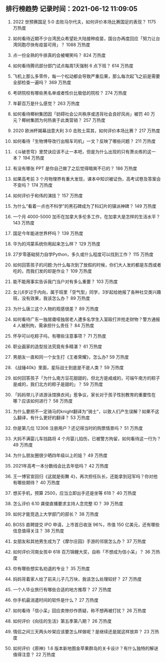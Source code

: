 
## 排行榜趋势 记录时间：2021-06-12 11:09:05
  
  1. 2022 世预赛国足 5:0 击败马尔代夫，如何评价本场比赛国足的表现？ 1175 万热度
    
  2. 如何看待近期不少台湾民众希望赴大陆接种疫苗，国台办再度回应「努力让台湾同胞尽快有疫苗可用」？ 1088 万热度
    
  3. 点一份全熟的牛排真的会被嘲笑吗？ 824 万热度
    
  4. 如何看待腾讯部分部门试点每周1天强制 6 点下班？ 614 万热度
    
  5. 飞机上那么多零件，每一个松动都会导致严重后果，那么每次起飞之前是需要全部检查一遍吗？ 369 万热度
    
  6. 考研院校有哪些黑名单或者性价比极低的院校？ 274 万热度
    
  7. 年薪百万是什么感觉？ 263 万热度
    
  8. 如何看待椰树集团因「妨碍社会公共秩序或违背社会良好风尚」被罚 40 万元？椰树集团为何热衷于此类营销？ 257 万热度
    
  9. 2020 欧洲杯揭幕战意大利 3:0 击败土耳其，如何评价本场比赛？ 217 万热度
    
  10. 如何看待「生物博导改行出租车司机」一文？反映了哪些问题？ 211 万热度
    
  11. 《斗破苍穹》里焚诀应该不止一本吧，但是为什么出现的只有萧炎练的这一本？ 194 万热度
    
  12. 有没有哪张 PPT 是你自己做了之后觉得暗爽不已的？ 186 万热度
    
  13. 如果高考前 3 个月物理界有重大发现，课本中知识被证伪，高考试卷及答案会不变吗？ 174 万热度
    
  14. 如何评价于和伟的演技？ 157 万热度
    
  15. 为什么“看着一点也不科学”的黑石碑成为了科幻片的镇派神碑？ 149 万热度
    
  16. 一个月 4000-5000 加币在加拿大多伦多工作，在加拿大是怎样的生活水平？ 143 万热度
    
  17. 国足今年能进世界杯吗？ 139 万热度
    
  18. 华为的鸿蒙系统你用起来怎么样？ 129 万热度
    
  19. 27岁零基础努力自学Python，多久或什么程度可以找到工作？ 115 万热度
    
  20. 如何回答孩子的问题:为什么每次到了放假的时候，你们大人发的都是东西或者吃的，而我们发的却是作业？ 109 万热度
    
  21. 能不能用事实告诉我门当户对有多么重要？ 103 万热度
    
  22. 女儿6岁过于内向，属于班里「空气型」同学，3岁起给她报了各种社交类兴趣班，没有效果，我该怎么办？ 89 万热度
    
  23. 为什么唐三这个人物的观感很差？ 89 万热度
    
  24. 如何看待广东一独居聋哑独居老人遭多名学生入室殴打并抢走财物？警方通报 4 人被刑拘，需承担什么责任？ 84 万热度
    
  25. 怀孕可以吃粽子吗，有哪些注意事项？ 71 万热度
    
  26. 职业画家的造型技法究竟有多精湛？ 61 万热度
    
  27. 男朋友一直和同一个女生打《王者荣耀》，怎么办? 59 万热度
    
  28. 《战锤40k》里面，星际战士到底是不是人类？ 59 万热度
    
  29. 如何回答孩子「为什么南方豆花甜甜的，但北方是咸咸的，可端午南方的粽子是咸的，我们北方的粽子是甜的」？ 59 万热度
    
  30. 「妈妈带儿子进游泳馆换衣间」惹争议，家长对于孩子性别教育的重要性在哪？应该如何进行？ 58 万热度
    
  31. 为什么要把不一定骑马的knight翻译为“骑士”，以致人们产生误解？如果不这么翻译，有什么更好的翻译？ 53 万热度
    
  32. 你是第几位 12306 注册用户？还记得当时的购票情景吗？ 51 万热度
    
  33. 大妈不满婴儿车挡路将 4 个月婴儿掐伤，已被警方拘留，如何看待这一行为？ 49 万热度
    
  34. 为什么朋友圈很少晒四年级以上的娃？ 49 万热度
    
  35. 2021年高考一本分数线会比去年低吗？ 42 万热度
    
  36. 王一博官宣回归《这就是街舞 4》，再次担任队长，还能拿到冠军吗？你对他有哪些期待？ 40 万热度
    
  37. 想买手机，预算 2500，应当立即出手还是坐等 618？ 40 万热度
    
  38. 怎么评价 6.10 龚俊直播要求主持人念完整 ID？ 39 万热度
    
  39. 如何才能竞选上大学部门的部长？ 38 万热度
    
  40. BOSS 直聘提交 IPO 申请，上市首日收涨 96%，市值 150 亿美元，还有哪些信息值得关注？ 38 万热度
    
  41. 女朋友和其他男生成为了《摩尔庄园》手游的邻居怎么办？ 37 万热度
    
  42. 如何评价河南女孩中 618 百万锦鲤大奖，自称「不想成为信小呆」？ 36 万热度
    
  43. 你有哪些想实名劝退的专业？ 35 万热度
    
  44. 妈妈背着家人给了前夫儿子几万块，我该怎么处理较好？ 27 万热度
    
  45. 一个人毕业旅行有哪些合适的地方推荐？ 27 万热度
    
  46. 你手机最消遣时间的软件是什么？ 27 万热度
    
  47. 如何看待「信小呆」回应卖惨炒作质疑，称不想再被打扰？ 26 万热度
    
  48. 如何评价《向往的生活》第五季第八期？ 26 万热度
    
  49. 情侣之间三天两头吵架应该要怎么样做呢？是继续还是就这样放弃？ 23 万热度
    
  50. 如何评价《原神》1.6 版本新地图金苹果群岛的关卡设计？有什么独特的解谜值得注意？ 22 万热度
    